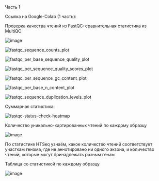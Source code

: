 Часть 1

Ссылка на Google-Colab (1 часть): 

Проверка качества чтений из FastQC: сравнительная статистика из MultiQC

![image](https://user-images.githubusercontent.com/93254228/143735315-81953ada-b85f-44c6-8b3a-b73e44f18ca0.png)

![fastqc_sequence_counts_plot](https://user-images.githubusercontent.com/93254228/143735336-d03a21fe-dc4b-4a1b-b55b-7c265e14cb42.png)

![fastqc_per_base_sequence_quality_plot](https://user-images.githubusercontent.com/93254228/143735353-e8a498ec-d81f-4613-9430-86da4dff5d2a.png)

![fastqc_per_sequence_quality_scores_plot](https://user-images.githubusercontent.com/93254228/143735374-ea6c93c2-953d-4406-84ff-3185dabe697d.png)

![fastqc_per_sequence_gc_content_plot](https://user-images.githubusercontent.com/93254228/143735386-a091a948-d915-4b96-9fbf-02179f931d80.png)

![fastqc_per_base_n_content_plot](https://user-images.githubusercontent.com/93254228/143735399-4cc74556-51b1-4eb1-b78e-21930bb5ece6.png)

![fastqc_sequence_duplication_levels_plot](https://user-images.githubusercontent.com/93254228/143735417-f8a9679f-5ceb-48ba-a2bf-aa5cf31cd6de.png)


Суммарная статистика:

![fastqc-status-check-heatmap](https://user-images.githubusercontent.com/93254228/143735445-4281022e-e9e8-4086-a3d5-fc435d0d50b8.png)

Количество уникально-картированных чтений по каждому образцу

![image](https://user-images.githubusercontent.com/93254228/143763500-a3b21a81-1052-46e7-b4a9-88d68e6abf80.png)

По статистике HTSeq узнаём, какое количество чтений соответствует участкам генома, где не аннотировано ни одного экзона, и количество чтений, которые могут принадлежать разным генам


Таблица со статистикой по каждому образцу

![image](https://user-images.githubusercontent.com/93254228/143764707-f1be9a2d-22d0-47dc-a24a-42a5faca5c67.png)
